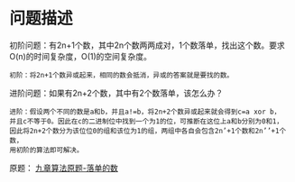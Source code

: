 问题描述
===
初阶问题：有2n+1个数，其中2n个数两两成对，1个数落单，找出这个数。要求O(n)的时间复杂度，O(1)的空间复杂度。

    初阶：将2n+1个数异或起来，相同的数会抵消，异或的答案就是要找的数。

进阶问题：如果有2n+2个数，其中有2个数落单，该怎么办？

    进阶：假设两个不同的数是a和b，并且a!=b，将2n+2个数异或起来就会得到c=a xor b，
    并且c不等于0。因此在c的二进制位中找到一个为1的位，可推断在这位上a和b分别为0和1，
    因此将2n+2个数分为该位位0的组和该位为1的组，两组中各自会包含2n’+1个数和2n’’+1个数，
    用初阶的算法即可解决。


原题：
[九章算法原题-落单的数](http://www.ninechapter.com/problem/1/)
